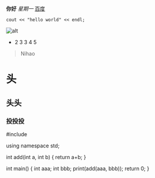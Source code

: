 **你好**
*星期一*
[百度](http://www.baidu.com)

`cout << "hello world" << endl;`

![alt](http://www.baidu.com)

* 2 3 3 4 5 
> Nihao

# 头
## 头头
### 投投投

#include<iostream>

using namespace std;

int add(int a, int b)
{
    return a+b;
}

int main()
{
    int aaa;
    int bbb;
    print(add(aaa, bbb));
    return 0;
}
